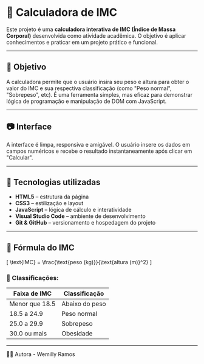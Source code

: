 # 🧮 Calculadora de IMC

Este projeto é uma **calculadora interativa de IMC (Índice de Massa Corporal)** desenvolvida como atividade acadêmica. O objetivo é aplicar conhecimentos e praticar em um projeto prático e funcional.

---

## 📌 Objetivo

A calculadora permite que o usuário insira seu peso e altura para obter o valor do IMC e sua respectiva classificação (como "Peso normal", "Sobrepeso", etc). É uma ferramenta simples, mas eficaz para demonstrar lógica de programação e manipulação de DOM com JavaScript.

---

## 📷 Interface

A interface é limpa, responsiva e amigável. O usuário insere os dados em campos numéricos e recebe o resultado instantaneamente após clicar em "Calcular".

---

## 🚀 Tecnologias utilizadas

- **HTML5** – estrutura da página  
- **CSS3** – estilização e layout  
- **JavaScript** – lógica de cálculo e interatividade  
- **Visual Studio Code** – ambiente de desenvolvimento  
- **Git & GitHub** – versionamento e hospedagem do projeto

---

## 📐 Fórmula do IMC

\[
\text{IMC} = \frac{\text{peso (kg)}}{\text{altura (m)}^2}
\]

### 🧾 Classificações:

| Faixa de IMC       | Classificação     |
|--------------------|-------------------|
| Menor que 18.5     | Abaixo do peso    |
| 18.5 a 24.9        | Peso normal       |
| 25.0 a 29.9        | Sobrepeso         |
| 30.0 ou mais       | Obesidade         |

---

👩‍💻 Autora - Wemilly Ramos

